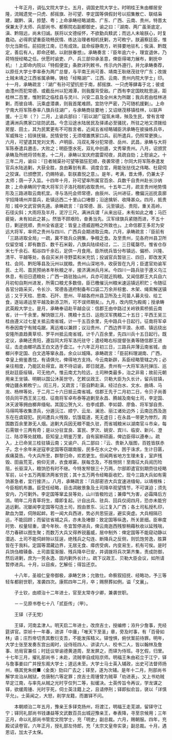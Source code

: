<!-- { "loadSidebar": true } -->
　　十年正月，调弘文院大学士。五月，调国史院大学士。时明桂王朱由榔居安隆，流贼遗党一只虎、郝摇旗、孙可望、李定国等俱假封号以招集散亡、联结枭建，踞黔、滇，掠楚、粤；上命承畴经略湖南、广东、广西、云南、贵州，特晋太保兼太子太师、兵部尚书、都察院右副都御史，谕之曰：『湖南、两广虽渐底定，滇、黔阻远，尚未归诚。朕将以文德绥怀，不欲勤兵黩武；而远人未喻朕心，时复蠢动。必得夙望重臣晓畅民情、练达治理者相机抚剿，方可敉宁。朕遍察廷臣，惟尔允当斯任。前招抚江南，已有成效。兹命绥静南方，听择要地驻札；俟滇、黔既定，善后有人，即命还朝，以尉朕眷想』。承畴奏言：『臣年逾六十，理宜退休，乃荷特授经略之任。伏愿时谕吏、户、兵三部仰承圣意，俾臣得竭力展布，剿抚中机』！上即命内院以「特假便宜」条款详列敕书，传示内外遵行。并允承畴奏荐，以原任大学士李率泰为两广总督，与平南王尚可善、靖南王耿继茂驻守广东；改拨土贼未靖之江西省属承畴，铸给「经略湖广、江西、云南、贵州内院大学士」印。十一月，承畴疏言：『湖广有孙可望抗拒于南，郝摇旗、一只虎等肆毒于北；彼或由澧州而犯常德、或截岳州以犯湘潭，则我腹背受敌。广西有李定国眈眈思逞，距桂林二百里，惟附郭之临桂县与灵川、兴安二县及全州未为所踞；我兵若由桂林进剿，而彼自靖、沅乘虚潜袭，则我首尾难顾。宜防守严密，乃可随机援剿』。上命宁南大将军陈泰率八旗兵往湖广，与承畴商驻要地；又诏继茂移镇桂林，以联声援。十三年（？）二月，上谕兵部曰：『前以湖广寇氛未靖，殃及生民，曾有言增遣满洲兵携家口驻防武昌。今念沿途水陆居民及驿递必至骚扰，所驻之地又须拨给房屋、田土，其为民累更有不可胜言者。近闻五省经略辅臣洪承畴在彼操练兵卒，军威殊壮；招徕抚辑，民情安悦；无须增置携家口兵。前所遣兵，仍照常更换』。六月，可望遣其党刘文秀、卢明臣、冯双礼等分犯常德、岳州、武昌，承畴与大将军陈泰遣兵邀击，大败之；明臣堕水死，双礼中创遁，文秀窜贵州。八月，诏颁赏承畴及所统将领有差。十二月，承畴以宝庆府震雷彻夜，具疏自劾；上慰谕之。十三年二月，谕曰：『日者贼渠孙可望等猖狂犯顺，夜袭常德；尔同大将军陈泰遣发官兵水陆追剿，大获全胜，良由筹划有素、调度合宜，用能张挞伐之伟略、杜窥伺之狡谋。已颁懋赏，仍赐特谕，彰朕嘉悦之意』。是年，考满，晋太傅，仍兼太子太师；荫一子入监。十四年十月，孙可望率所属官百余、兵数千自贵州赴长沙纳款；上命承畴同宁南大将军贝子洛托相机收取贵州。十五年二月，疏言贵州地势情形及三路进取云南机宜。寻与洛托会师常德，由辰州、沅州进征，檄偏沅巡抚袁廓宇招降靖州并苗兵，赴镇远西二十里山口堵御；沿途擒斩、收降甚众。四月，抵贵阳；城中文武官俱先遁。承畴疏言：『自常德、辰、沅至镇远、贵阳，重关高岭，石径尖斜；大雨将及半月，泥泞三尺。满洲兵谓「从来出征，未有如此之难；马匹疲毙，未有如此之甚」。然皆不顾艰险，奋勇当先。汉军绿旗兵紧随而进，不五十日，剿逆抚顺，贵州全省底定：皆皇上德威遐畅之所致也」。上命信郡王多尼为安远大将军，率师之贵州与四川、广西兵会期进取云南。六月，承畴疏言：『臣前有「三路进取全局」一疏，冀不致兵众拥集，争粮乏食。及至贵州，见各府州县卫所仅留空城；即有数百、数千石米榖，八旗兵陆续经过，二、三日辄罄尽。惟省仓存米七千余石、稻谷四千余石，足供一月食用。臣所统兵皆分布镇远、偏桥、兴隆、清平、平越等处，各自买米并寻野菜和米充饥；投诚官兵暂驻三、四日，即改发天柱、会同、黔阳等县及沅州以就粮。贵州山深地冷，收获皆在九月；臣遣官劝谕军民、土司、苗民预纳本年秋粮之半，接济满洲兵月米。今四川一路兵驻于遵义乌江休息，有旧日遗粮处；广西一路驻独山州，兵亦可就近购粮。又闻信郡王大兵自六月初旬自荆州进发，所需口粮尤多数倍，臣已檄催沅州粮米速运镇远积贮；令随征各官分路采买，令长沙、常德各道府制备布口袋二万余并棕套、木架、绳索解送镇远；又于天柱、思南、石阡、思州、平越各府州县卫所及土司苗人募夫役、给工食，逐站递运至平越及新添卫所，可不误师期矣』。九月，改内院为殿阁；授承畴武英殿大学士。是月，承畴奉诏赴平越会议：信郡王由中路过关岭铁索桥抵云南省，计一千余里，解饷银三月、携粮十五日、运炮汉军携粮二十五日；平西王吴三桂由遵义过七星关抵云南省城，计一千五百余里，先中路兵十日起行。征南将军卓布泰因南宁有贼屯踞，离远难以兼顾；议沿贵州、广西边界平浪、永顺、镇远绕出安隆所直趋黄草坝、罗平州抵云南省城，计千八百余里，先四川兵十五日起行。既定议，承畴还贵阳，遵旨同大将军洛托驻守；遣经略右标提督张勇等随信郡王进征，击走由榔巩昌王白文选于盘江。十六年正月初三日，三路兵并薄云南省城，由榔兴李定国、白文选等窜永昌，余众以城降。承畴疏言：「臣前料理湖南、广西，幸皇上俯鉴愚忱，有请俱允，俾得地方支持。今云南新辟，系臣经略管辖之内；必亲往相度，乃能区处得宜。故不待诏谕，即日就道。贵州有一大将军洛托弹压、巡抚赵廷臣绥辑，可无他卢。惟云南尤为险远，土司种类最多，治之非易；故前元朝用亲王坐镇、明朝以国公沐英世守。乞敕议政王、贝勒大臣为久长计，留兵驻镇，俾边疆永赖敉宁』。闰三月，又疏言；『臣自黔赴滇，经过白水、文水、曲靖、马龙、杨林等处，于二月二十六日抵云南省城。信郡王先于二月初二日，令贝子尚善领兵同平西王吴三桂、征南将军卓布泰等追剿至永昌、腾越及南甸土司，李定国、沐天波等拥由榔奔缅甸。其国公贺九义、伯李成爵、李如碧、廖鱼、将军邹自贵、马得鸣等收集溃兵，分遁沅江、顺宁、云龙、澜沧、丽江诸处边外；云南迄西及迤东在在虞窥犯。民间遭兵火残毁，饥饿载道，死无虚日；在永昌一带更为惨烈，周围数百余里渺无人烟。追剿大兵因无粮不能久驻，而省城粮米以湖南官斗市籴，每石需银十三两有奇；是以分驻宜良、富民、罗次、姚安、宾川、临安、新兴、澄江、陆凉等处就粮。臣知皇上明鉴万里，自有宸断硕画，俾边臣得以遵奉』。疏入，上已命吴三桂驻镇云南；又谕户、兵二部曰：『云、贵新入版图，百姓皆朕赤子。念十余年来逆寇李定国等窃踞南服，民多在水火之中，困于诛求，生计日匮，疾痛莫告。今大兵所至，群黎归命，欢若更生。但闻两省地方生理未复，室庐残毁、田亩荒芜，俯仰无贤，衣食艰窘。朕每念及，不胜恻悯！至南征大兵阅历险阻，长驱深入，粮饷恐有时不继。今特发帑银三十万两，尔部即遣官刻期赍往经略军前，以十五万两赈济两省穷民；其十五万两令经略臣收贮，现今三路大兵如有需饷甚急者，宜行接济』。八月，承畴疏言：『兵部密咨大兵宜速进缅甸，以靖根株；今臣相机布置。臣受任经略，目击凋敝景象及土司降卒观望情节，不可谋迫；须先安内，乃可剿外。李定国等窜孟艮等处，山川皆极险远；兼瘴气为害，必霜降后方消。明年二月青草将生，瘴即复起。计自出兵、驻兵、回兵仅阅四月，恐亦未能穷追远剿。况屡闻李定国等勾连土司，觊由景东、沅江复入广西；各土司私授札印，歃血为盟，伺隙起衅。若一闻大兵西进，势必共思狂逞，避实突虚。大兵相隔已远，不能回顾；而留驻省城之兵，亦未及堵御：致定国等纵逸，所关匪细。臣审度时势、权量轻重，谓今年秋、冬宜暂停进兵，俾云南迤西残黎稍藉秋收以延残喘，尽力春耕以图生聚；而数万大兵又得养锐蓄威，居中制外：俾定国等不能窥动静以潜逃、土司不能伺衅隙以狂逞，绝残兵之勾连、断降兵之反侧，则饥饱劳逸，胜算皆在于我料。定国等潜藏边界，无居无食、瘴疠受病，内变易生，机有可俟。是时兵饷刍粮辏备、土司苗蛮渐服、残兵降卒已安，并调拨将兵次第齐集，责成防御，然后进剿，庶为一劳永逸、固内剿外长计』。疏下议政王、贝勒大臣会议，如所请暂停进兵。十月，以目疾，乞解任；得旨还京。

　　十八年，圣祖仁皇帝御极，承畴乞休；允致仕。命察叙招抚、经略功，予三等轻车都尉世职，准袭四次。康熙四年二月，卒；赐祭葬如例，谥「文襄」。

　　子士钦，由顺治十二年进士，官至太常寺少卿，兼袭世职。

　　－－见原书卷七十八「贰臣传」（甲）。

　　王铎（子无党）

　　王铎，河南孟津人。明天启二年进士，改庶吉士，授编修；洊升少詹事，充经筵讲官。崇祯十一年春，进讲「中庸」「唯天下至圣」章，旁及时事，有「百骨如林」语；庄烈帝切责其敷衍支吾，不能发挥精义。铎惶惧，俯伏案前待罪。明年，大学士张至发奏东宫出阁时，设侍班四人、讲读六人、校书二人，皆以翰林及詹事、坊局官兼任；时廷议举谕德黄道周，至发屏之，而铎为侍班。寻乞假，归里。十七年三月，擢礼部尚书；未赴，流贼李自成陷京师。明福王朱由崧立于江宁，铎与詹事姜曰广并授东阁大学士；道远未至。大学士马士英入辅政，出史可法督师扬州，嗾其党朱统■〈金类〉劾曰广去之；铎至，遂为次辅。是年十二月，刑部尚书解学龙治从贼狱，仿唐制六等定罪；庶吉士周锺曾为贼草「劝进表」、又上书劝贼早定江南，与率先从贼之光时亨仅列二等，拟缓决。士英传旨令再议，学龙谋之铎，欲缓周锺、光时亨死，伺士英注籍上之，且请停刑；铎即拟俞旨，裦以「详慎平允」。士英闻之，大怒，削学龙籍，而置铎不问。

　　本朝顺治二年五月，豫亲王多铎克扬州，将渡江，明福王走芜湖，留铎守江宁；铎同礼部尚书钱谦益等文武数百员出城迎豫亲王，奉表降，寻至京候用；三年正月，命以礼部尚书管宏文院学士，充「明史」副总裁。六月，赐朝服。四年，充殿试读卷官。六年正月，授礼部左侍郎，充「太宗文皇帝实录」副总裁。十月，遇恩诏，加太子太保。

